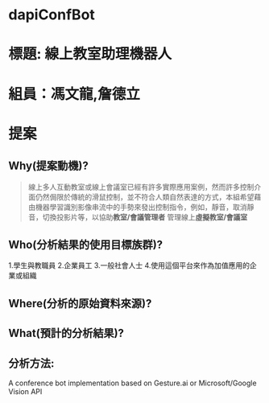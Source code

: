 # dapiConfBot
# 標題: 線上教室助理機器人
# 組員：馮文龍,詹德立
# 提案
## Why(提案動機)?
> 線上多人互動教室或線上會議室已經有許多實際應用案例，然而許多控制介面仍然侷限於傳統的滑鼠控制，並不符合人類自然表達的方式，本組希望藉由機器學習識別影像串流中的手勢來發出控制指令，例如，靜音，取消靜音，切換投影片等，以協助**教室/會議管理者** 管理線上**虛擬教室/會議室**
## Who(分析結果的使用目標族群)?
1.學生與教職員
2.企業員工
3.一般社會人士
4.使用這個平台來作為加值應用的企業或組織
## Where(分析的原始資料來源)?
## What(預計的分析結果)?
## 分析方法:

A conference bot implementation based on Gesture.ai or Microsoft/Google Vision API
